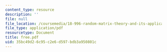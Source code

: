 ```yaml
---
content_type: resource
description: ''
file: null
file_location: /coursemedia/18-996-random-matrix-theory-and-its-applications-spring-2004/35bc49d26c95c2e6d597bdb3a950801c_free.pdf
file_type: application/pdf
resourcetype: Document
title: free.pdf
uid: 35bc49d2-6c95-c2e6-d597-bdb3a950801c
---
```

